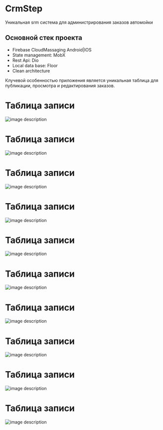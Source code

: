 # CrmStep

Уникальная srm система для администрирования заказов автомойки

## Основной стек проекта

- Firebase CloudMassaging Android|IOS
- State management: MobX
- Rest Api: Dio
- Local data base: Floor
- Clean architecture


 Клучевой особенностью приложения является уникальная таблица для публикации, просмотра и редактирования заказов.  
 # Таблица записи
 
![image description](https://firebasestorage.googleapis.com/v0/b/stepcarmobile-25a0a.appspot.com/o/files_readme%2Fphoto_2022-03-01_16-38-01.jpg?alt=media&token=781e5509-56d2-4300-9ee6-cb3a6ce72654)

 # Таблица записи
 
![image description](https://firebasestorage.googleapis.com/v0/b/stepcarmobile-25a0a.appspot.com/o/files_readme%2Fphoto_2022-03-01_16-49-24.jpg?alt=media&token=521a136b-befd-4721-babe-096ae161847b)

 # Таблица записи
 
![image description](https://firebasestorage.googleapis.com/v0/b/stepcarmobile-25a0a.appspot.com/o/files_readme%2Fphoto_2022-03-01_16-49-29.jpg?alt=media&token=472ade00-3146-47f0-93b4-3da92e5b9308)

 # Таблица записи
 
![image description](https://firebasestorage.googleapis.com/v0/b/stepcarmobile-25a0a.appspot.com/o/files_readme%2Fphoto_2022-03-01_16-49-36.jpg?alt=media&token=067ab63d-e91d-49ef-8c10-f775efd5c949)

 # Таблица записи
 
![image description](https://firebasestorage.googleapis.com/v0/b/stepcarmobile-25a0a.appspot.com/o/files_readme%2Fphoto_2022-03-01_16-51-21.jpg?alt=media&token=583c06a2-0bfc-4556-bfe5-fc124f54f837)

# Таблица записи
 
![image description](https://firebasestorage.googleapis.com/v0/b/stepcarmobile-25a0a.appspot.com/o/files_readme%2Fphoto_2022-03-01_16-51-24.jpg?alt=media&token=c4561194-1f60-45e0-b1c3-de3c1f9d87e3)

# Таблица записи
 
![image description](https://firebasestorage.googleapis.com/v0/b/stepcarmobile-25a0a.appspot.com/o/files_readme%2Fphoto_2022-03-01_16-51-28.jpg?alt=media&token=6ab80ae0-c223-4258-80cf-46284744b329)

# Таблица записи
 
![image description](https://firebasestorage.googleapis.com/v0/b/stepcarmobile-25a0a.appspot.com/o/files_readme%2Fphoto_2022-03-01_16-51-31.jpg?alt=media&token=24eb6fdf-ccd6-42dd-8016-4f4bbb5af9c2)

# Таблица записи
 
![image description]()

# Таблица записи
 
![image description](https://firebasestorage.googleapis.com/v0/b/stepcarmobile-25a0a.appspot.com/o/files_readme%2Fphoto_2022-03-01_16-51-31.jpg?alt=media&token=24eb6fdf-ccd6-42dd-8016-4f4bbb5af9c2)
